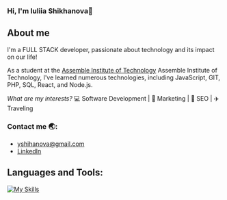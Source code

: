 ### Hi, I'm Iuliia Shikhanova👋

## About me
I'm a FULL STACK developer, passionate about  technology and its impact on our life!

As a student at the [Assemble Institute of Technology](https://assemblerinstitute.com/) Assemble Institute of Technology, I've learned numerous technologies, including JavaScript, GIT, PHP, SQL, React, and Node.js. 

*What are my interests?* :computer: Software Development | :brain: Marketing | :dart: SEO | :airplane: Traveling 

### Contact me :earth_asia::
- yshihanova@gmail.com 
- [LinkedIn](https://www.linkedin.com/in/iuliia-shikhanova/)


## Languages and Tools:
[![My Skills](https://skillicons.dev/icons?i=html,css,javascript,php,git,bootstrap,tailwind,sass,figma,mysql,react,typescript,nodejs,express,mongodb,auth0,postman)](https://skillicons.dev)



